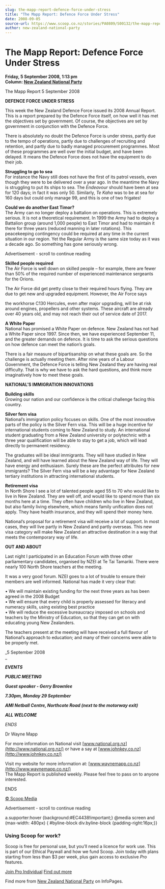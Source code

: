 ```yaml
---
slug: the-mapp-report-defence-force-under-stress
title: "The Mapp Report: Defence Force Under Stress"
date: 2008-09-05
source-url: https://www.scoop.co.nz/stories/PA0809/S00132/the-mapp-report-defence-force-under-stress.htm
author: new-zealand-national-party
---
```

The Mapp Report: Defence Force Under Stress
===========================================

**Friday, 5 September 2008, 1:13 pm**  
**Column: [New Zealand National Party](https://info.scoop.co.nz/New_Zealand_National_Party)**

The Mapp Report 5 September 2008

  
**DEFENCE FORCE UNDER STRESS**

This week the New Zealand Defence Force issued its 2008 Annual Report. This is a report prepared by the Defence Force itself, on how well it has met the objectives set by government. Of course, the objectives are set by government in conjunction with the Defence Force.

There is absolutely no doubt the Defence Force is under stress, partly due to the tempo of operations, partly due to challenges of recruiting and retention, and partly due to badly managed procurement programmes. Most of these programmes are well over the initial budget, and have been delayed. It means the Defence Force does not have the equipment to do their job.

**Struggling to go to sea**  
For instance the Navy still does not have the first of its patrol vessels, even though they were to be delivered over a year ago. In the meantime the Navy is struggling to put its ships to sea. The _Endeavour_ should have been at sea for 120 days; in fact it was only 50. Similarly, _Te Kaha_ was to be at sea for 160 days but could only manage 99, and this is one of two frigates!

**Could we do another East Timor?**  
The Army can no longer deploy a battalion on operations. This is extremely serious. It is not a theoretical requirement. In 1999 the Army had to deploy a Battalion group (around 1,000 people) to East Timor and had to maintain it there for three years (reduced manning in later rotations). This peacekeeping contingency could be required at any time in the current situation in our region. Yet the Regular Army is the same size today as it was a decade ago. So something has gone seriously wrong.

Advertisement - scroll to continue reading





**Skilled people required**  
The Air Force is well down on skilled people – for example, there are fewer than 50% of the required number of experienced maintenance sergeants for the Orions.

The Air Force did get pretty close to their required hours flying. They are due to get new and upgraded equipment. However, the Air Force says

the workhorse C130 Hercules, even after major upgrading, will be at risk around engines, propellers and other systems. These aircraft are already over 40 years old, and may not reach their out of service date of 2017.

**A White Paper**  
National has promised a White Paper on defence. New Zealand has not had a White Paper since 1997. Since then, we have experienced September 11, and the greater demands on defence. It is time to ask the serious questions on how defence can meet the nation’s goals.

There is a fair measure of bipartisanship on what these goals are. So the challenge is actually meeting them. After nine years of a Labour Government, the Defence Force is telling New Zealand they are having real difficulty. That is why we have to ask the hard questions, and think more imaginatively how to meet these goals.

**NATIONAL’S IMMIGRATION INNOVATIONS**

**Building skills**  
Growing our nation and our confidence is the critical challenge facing this country.

**Silver fern visa**  
National’s immigration policy focuses on skills. One of the most innovative parts of the policy is the Silver Fern visa. This will be a huge incentive for international students coming to New Zealand to study. An international student graduating from a New Zealand university or polytechnic with a three year qualification will be able to stay to get a job, which will lead directly to permanent residency.

The graduates will be ideal immigrants. They will have studied in New Zealand, and will have learned about the New Zealand way of life. They will have energy and enthusiasm. Surely these are the perfect attributes for new immigrants? The Silver Fern visa will be a key advantage for New Zealand tertiary institutions in attracting international students.

**Retirement visa**  
In North Shore I see a lot of talented people aged 55 to 70 who would like to live in New Zealand. They are well off, and would like to spend more than six months here at a time. They often have children who live in New Zealand, but also family living elsewhere, which means family unification does not apply. They have health insurance, and they will spend their money here.

  
National’s proposal for a retirement visa will receive a lot of support. In most cases, they will live partly in New Zealand and partly overseas. This new visa category will make New Zealand an attractive destination in a way that meets the contemporary way of life.

**OUT AND ABOUT**

Last night I participated in an Education Forum with three other parliamentary candidates, organised by NZEI at Te Tai Tamariki. There were nearly 100 North Shore teachers at the meeting.

It was a very good forum. NZEI goes to a lot of trouble to ensure their members are well informed. National has made it very clear that:

• We will maintain existing funding for the next three years as has been agreed in the 2008 Budget  
• We will ensure that every child is properly assessed for literacy and numeracy skills, using existing best practice  
• We will reduce the excessive bureaucracy imposed on schools and teachers by the Ministry of Education, so that they can get on with educating young New Zealanders.

The teachers present at the meeting will have received a full flavour of National’s approach to education; and many of their concerns were able to be properly met.

  
_5 September 2008  
_

**_EVENTS_**

**_PUBLIC MEETING_**

**_Guest speaker - Gerry Brownlee_**

**_7.30pm, Monday 29 September_**

**_AMI Netball Centre, Northcote Road (next to the motorway exit)_**

**_ALL WELCOME_**

  
_ENDS_

Dr Wayne Mapp

For more information on National visit [www.national.org.nz](http://www.national.org.nz/) or have a say at [www.johnkey.co.nz](http://www.johnkey.co.nz/)

Visit my website for more information at: [www.waynemapp.co.nz](http://www.waynemapp.co.nz/)  
The Mapp Report is published weekly. Please feel free to pass on to anyone interested.

  
ENDS

[© Scoop Media](http://www.scoop.co.nz/about/terms.html)  

Advertisement - scroll to continue reading



a.supporter:hover {background:#EC4438!important;} @media screen and (max-width: 480px) { #byline-block div.byline-block {padding-right:16px;}}

### Using Scoop for work?

Scoop is free for personal use, but you’ll need a licence for work use. This is part of our Ethical Paywall and how we fund Scoop. Join today with plans starting from less than $3 per week, plus gain access to exclusive _Pro_ features.  
  
[Join Pro Individual](https://pro.scoop.co.nz/Individual/?from=ProIn24) [Find out more](https://pro.scoop.co.nz/using-scoop-for-work/?from=ProIn24)

Find more from [New Zealand National Party](https://info.scoop.co.nz/New_Zealand_National_Party) on InfoPages.